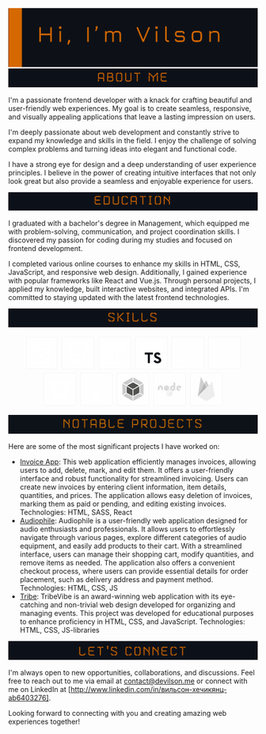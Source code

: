 
<img src="https://github.com/VilsonKh/VilsonKh/blob/main/github__heading.png" alt="heading">
<img src="https://github.com/VilsonKh/VilsonKh/blob/main/github__aboutMe.png" alt="aboutMe">


I'm a passionate frontend developer with a knack for crafting beautiful and user-friendly web experiences. My goal is to create seamless, responsive, and visually appealing applications that leave a lasting impression on users.

I'm deeply passionate about web development and constantly strive to expand my knowledge and skills in the field. I enjoy the challenge of solving complex problems and turning ideas into elegant and functional code.

I have a strong eye for design and a deep understanding of user experience principles. I believe in the power of creating intuitive interfaces that not only look great but also provide a seamless and enjoyable experience for users.

<img src="https://github.com/VilsonKh/VilsonKh/blob/main/github__education.png" alt="education">

I graduated with a bachelor's degree in Management, which equipped me with problem-solving, communication, and project coordination skills. I discovered my passion for coding during my studies and focused on frontend development. 

I completed various online courses to enhance my skills in HTML, CSS, JavaScript, and responsive web design. Additionally, I gained experience with popular frameworks like React and Vue.js. Through personal projects, I applied my knowledge, built interactive websites, and integrated APIs. I'm committed to staying updated with the latest frontend technologies.


<img src="https://github.com/VilsonKh/VilsonKh/blob/main/github__skills.png" alt="skill">
<p style="text-align: center;">
  <img src="https://github.com/VilsonKh/VilsonKh/blob/main/html5.svg" alt="html" height="70" width="70">
  <img src="https://github.com/VilsonKh/VilsonKh/blob/main/%D1%81ss3.svg" alt="css" height="70" width="70">
  <img src="https://github.com/VilsonKh/VilsonKh/blob/main/js.svg" alt="js" height="70" width="70">
  <img src="https://github.com/VilsonKh/VilsonKh/blob/main/ts.svg" alt="ts" height="70" width="70">
  <img src="https://github.com/VilsonKh/VilsonKh/blob/main/sass.svg" alt="sass" height="70" width="70">
  <img src="https://github.com/VilsonKh/VilsonKh/blob/main/react.svg" alt="react" height="70" width="70">
  <img src="https://github.com/VilsonKh/VilsonKh/blob/main/bootstrap.svg" alt="bootstrap" height="70" width="70">
  <img src="https://github.com/VilsonKh/VilsonKh/blob/main/gulp.svg" alt="gulp" height="70" width="70">
  <img src="https://github.com/VilsonKh/VilsonKh/blob/main/webpack.svg" alt="webpack" height="70" width="70">
  <img src="https://github.com/VilsonKh/VilsonKh/blob/main/node.svg" alt="node" height="70" width="70">
  <img src="https://github.com/VilsonKh/VilsonKh/blob/main/firestore.svg" alt="firestore" height="70" width="70">
</p>

<img src="https://github.com/VilsonKh/VilsonKh/blob/main/notable-projects.png" alt="projects">

Here are some of the most significant projects I have worked on:

- [Invoice App](https://github.com/VilsonKh/invoice-app-rewrite): This web application efficiently manages invoices, allowing users to add, delete, mark, and edit them. It offers a user-friendly interface and robust functionality for streamlined invoicing. Users can create new invoices by entering client information, item details, quantities, and prices. The application allows easy deletion of invoices, marking them as paid or pending, and editing existing invoices.
Technologies: HTML, SASS, React
- [Audiophile](https://github.com/VilsonKh/audiophile): Audiophile is a user-friendly web application designed for audio enthusiasts and professionals. It allows users to effortlessly navigate through various pages, explore different categories of audio equipment, and easily add products to their cart. With a streamlined interface, users can manage their shopping cart, modify quantities, and remove items as needed. The application also offers a convenient checkout process, where users can provide essential details for order placement, such as delivery address and payment method.
Technologies: HTML, CSS, JS
- [Tribe](https://github.com/VilsonKh/tribe): TribeVibe is an award-winning web application with its eye-catching and non-trivial web design developed for organizing and managing events. This project was developed for educational purposes to enhance proficiency in HTML, CSS, and JavaScript.
Technologies: HTML, CSS, JS-libraries

<img src="https://github.com/VilsonKh/VilsonKh/blob/main/github__connect.png" alt="project">

I'm always open to new opportunities, collaborations, and discussions. Feel free to reach out to me via email at [contact@devilson.me](mailto:contact@devilson.me) or connect with me on LinkedIn at [http://www.linkedin.com/in/вильсон-хечикянц-ab6403276].

Looking forward to connecting with you and creating amazing web experiences together!

